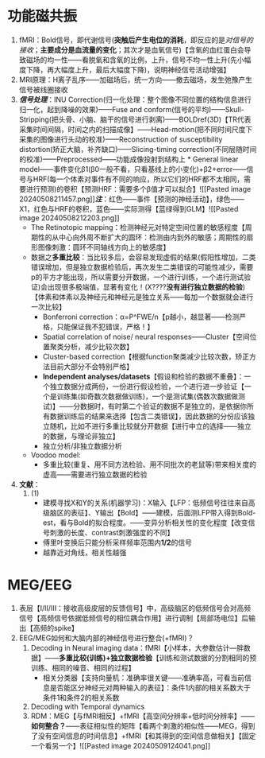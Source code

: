 # 功能磁共振
1. fMRI：Bold信号，即代谢信号(**突触后产生电位的消耗**，即反应的是*对信号的接收*；**主要成分是血流量的变化**；其次才是血氧信号)【含氧的血红蛋白会导致磁场的均一性——看脱氧和含氧的比例，上升，信号不均一性上升(先小幅度下降，再大幅度上升，最后大幅度下降)，说明神经信号活动增强】
2. MRI原理：H离子乱序——加磁场后，统一方向——撤去磁场，发生弛豫产生信号被线圈接收
3. ***信号处理***：INU Correction(归一化处理：整个图像不同位置的结构信息进行归一化，起到降噪的效果)——Fuse and conform(信号的平均)——Skull-Stripping(把头骨、小脑、脑干的信号进行剥离)——BOLDref(3D)【TR代表采集时间间隔，时间之内的扫描成像】——Head-motion(把不同时间尺度下采集的图像进行头动的校准)——Reconstruction of susceptibility distortion(矫正大脑，补齐缺口)——Slicing-timing correction(不同层随时间的校准)——Preprocessed——功能成像投射到结构上
		* General linear model——事件变化β1(β0一般不看，只看基线上的小变化)+β2+error——信号与HRF(每一个体素对事件有不同的响应，所以它们的HRF都不太相同，需要进行预测)的卷积【预测HRF：需要多个β值才可以拟合】![[Pasted image 20240508211457.png]]***注***：红色——事件【预测的神经活动】，绿色——X1，红色与HRF的卷积，蓝色——实际测得【蓝绿得到GLM】![[Pasted image 20240508212203.png]]
	* The Retinotopic mapping：检测神经元对特定空间位置的敏感程度【周期性的从中心向外周不断扩大的圆环：检测由内到外的敏感；周期性的扇形图像刺激：圆环不同轴线方向上的敏感度】
	* 数据之**多重比较**：当比较多后，会容易发现虚假的结果(假阳性增加，二类错误增加，但是独立数据检验后，再次发生二类错误的可能性减少，需要p的平方才能出现，所以需要分开数据，一个进行训练，一个进行测试验证)会出现很多极端值，显著有变化！(X????**没有进行独立数据的检验**)【体素和体素以及神经元和神经元是独立关系——每加一个数据就会进行一次比较】
		* Bonferroni correction：α=P^FWE/n【p越小，越显著——检测严格，只能保证我不犯错误，严格！】
		* Spatial correlation of noise/ neural responses——Cluster【空间位置聚类分析，减少比较次数】
		* Cluster-based correction【根据function聚类减少比较次数，矫正方法目前大部分不会特别严格】
		* **Independent analyses/datasets**【假设和检验的数据不重叠】：一个独立数据分成两份，一份进行假设检验，一个进行进一步验证【一个是训练集(如奇数次数据做训练)，一个是测试集(偶数次数据做测试)】——分数据时，有时第二个验证的数据不是独立的，是依据你所有数据训练后的结果来选择【包含二类错误】，因此数据的分份应该独立随机，比如不进行多重比较就分开数据【进行中立的选择——独立的数据，与理论非独立】
		* 独立分析/非独立数据分析
	* Voodoo model:
		* 多重比较(重复、用不同方法检验、用不同批次的老鼠等)带来相关度的虚高——需要进行独立数据的检验
4. **文献**：
	1. (1)
		* 建模寻找X和Y的关系(机器学习)：X输入【LFP：低频信号往往来自高级脑区的表征】、Y输出【Bold】——建模，后面测LFP带入得到Bold-est，看与Bold的拟合程度。——变异分析相关性的变化程度【改变信号刺激的长度、contrast刺激强度的不同】
		* 傅里叶变换后只能分析采样频率范围内**1/2**的信号
		* 越靠近对角线，相关性越强

# MEG/EEG
1. 表层【I/II/III：接收高级皮层的反馈信号】中，高级脑区的低频信号会对高频信号【高频信号依据低频信号的相位耦合作用】进行调制【局部场电位】后输出【高频的spike】
2. EEG/MEG如何和大脑内部的神经信号进行整合(+fMRI)？
	1. Decoding in Neural imaging data：fMRI【小样本，大参数估计—胖数据】——**多重比较(训练)+独立数据检验**【训练和测试数据的分割相同的预训练、相同的噪音、相同的过程】
		* 相关分类器【支持向量机：准确率很关键——准确率高，可看当前信息是否能区分神经元对两种输入的表征】：条件1内部的相关系数大于条件1和条件2的相关系数
	2. Decoding with Temporal dynamics
	3. RDM：MEG【与fMRI相反】+fMRI【高空间分辨率+低时间分辨率】——**如何整合？**——表征相似性的矩阵【看两个刺激的相似性——MEG，得到了没有空间信息的时间信息】+fMRI【和其得到的空间信息做相关】【固定一个看另一个】![[Pasted image 20240509124041.png]]